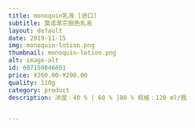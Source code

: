 ```yaml
---
title: monoquin乳液 [进口]
subtitle: 莫诺苯宗脱色乳液
layout: default
date: 2019-11-15
img: monoquin-lotion.png
thumbnail: monoquin-lotion.png
alt: image-alt
id: 607150846801
price: ¥260.00-¥290.00
quality: 110g
category: product
description: 浓度：40 % | 60 % |80 % 规格：120 ml/瓶


---
```

